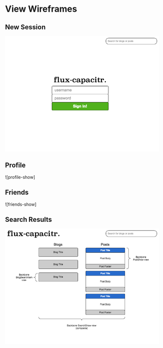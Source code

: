 # View Wireframes

## New Session
![new-session]

## Profile
![profile-show]

## Friends
![friends-show]

## Search Results
![search-results]

[new-session]: ./wireframes/new_session.png
[feed-show]: ./wireframes/profile_show.png
[blog-show]: ./wireframes/friends_show.png
[search-results]: ./wireframes/search_results.png
